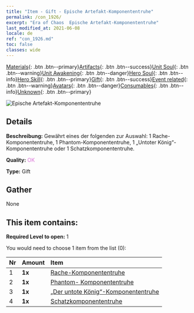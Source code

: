 ```yaml
---
title: "Item - Gift - Epische Artefakt-Komponententruhe"
permalink: /con_1926/
excerpt: "Era of Chaos  Epische Artefakt-Komponententruhe"
last_modified_at: 2021-06-08
locale: de
ref: "con_1926.md"
toc: false
classes: wide
---
```

 [Materials](/ItemsDE/){: .btn .btn--primary}[Artifacts](/ItemsDE/Artifacts/){: .btn .btn--success}[Unit Soul](/ItemsDE/UnitSoul/){: .btn .btn--warning}[Unit Awakening](/ItemsDE/UnitAwakening/){: .btn .btn--danger}[Hero Soul](/ItemsDE/HeroSoul/){: .btn .btn--info}[Hero Skill](/ItemsDE/HeroSkill/){: .btn .btn--primary}[Gift](/ItemsDE/Gift/){: .btn .btn--success}[Event related](/ItemsDE/Events/){: .btn .btn--warning}[Avatars](/ItemsDE/Avatars/){: .btn .btn--danger}[Consumables](/ItemsDE/Consumables/){: .btn .btn--info}[Unknown](/ItemsDE/Unknown/){: .btn .btn--primary}

 ![Epische Artefakt-Komponententruhe](/images/t/i_907181.png)

## Details
 **Beschreibung:** Gewährt eines der folgenden zur Auswahl: 1 Rache-Komponententruhe, 1 Phantom-Komponententruhe, 1 „Untoter König“-Komponententruhe oder 1 Schatzkomponententruhe.

 **Quality:** <span style="color: #DA70D6">OK</span>

 **Type:** Gift

## Gather

  None

## This item contains:

 **Required Level to open:** 1

 You would need to choose 1 item from the list (0):

  | Nr | Amount |     Item    |
  |:---|:-------|:------------|
  | 1 |  **1x** | [Rache-Komponententruhe](/ItemsDE/con_1386/) |  | 
  | 2 |  **1x** | [Phantom- Komponententruhe](/ItemsDE/con_1339/) |  | 
  | 3 |  **1x** | [„Der untote König“-Komponententruhe](/ItemsDE/con_1340/) |  | 
  | 4 |  **1x** | [Schatzkomponententruhe](/ItemsDE/con_1383/) |  | 
